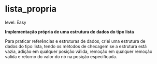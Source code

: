 # lista_propria

level: Easy

**Implementação própria de uma estrutura de dados do tipo lista**

Para praticar referências e estruturas de dados, criei uma estrutura de dados do tipo lista, tendo os métodos de checagem se a estrutura está vazia, adição em qualquer posição válida, remoção em qualquer remoção valida e retorno do valor do nó na posição especificada.
